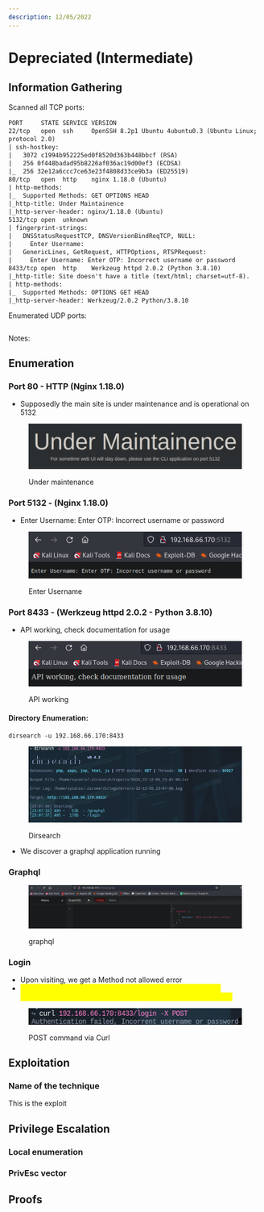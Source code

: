 ```yaml
---
description: 12/05/2022
---
```


# Depreciated (Intermediate)

## Information Gathering

Scanned all TCP ports:

```
PORT     STATE SERVICE VERSION
22/tcp   open  ssh     OpenSSH 8.2p1 Ubuntu 4ubuntu0.3 (Ubuntu Linux; protocol 2.0)
| ssh-hostkey: 
|   3072 c1994b952225ed0f8520d363b448bbcf (RSA)
|   256 0f448badad95b8226af036ac19d00ef3 (ECDSA)
|_  256 32e12a6ccc7ce63e23f4808d33ce9b3a (ED25519)
80/tcp   open  http    nginx 1.18.0 (Ubuntu)
| http-methods: 
|_  Supported Methods: GET OPTIONS HEAD
|_http-title: Under Maintainence
|_http-server-header: nginx/1.18.0 (Ubuntu)
5132/tcp open  unknown
| fingerprint-strings: 
|   DNSStatusRequestTCP, DNSVersionBindReqTCP, NULL: 
|     Enter Username:
|   GenericLines, GetRequest, HTTPOptions, RTSPRequest: 
|     Enter Username: Enter OTP: Incorrect username or password
8433/tcp open  http    Werkzeug httpd 2.0.2 (Python 3.8.10)
|_http-title: Site doesn't have a title (text/html; charset=utf-8).
| http-methods: 
|_  Supported Methods: OPTIONS GET HEAD
|_http-server-header: Werkzeug/2.0.2 Python/3.8.10
```

Enumerated UDP ports:

```
```

Notes:



## Enumeration

### Port 80 - HTTP (Nginx 1.18.0)

* Supposedly the main site is under maintenance and is operational on 5132

<figure><img src="../../../.gitbook/assets/image (7).png" alt=""><figcaption><p>Under maintenance</p></figcaption></figure>

### Port 5132 - (Nginx 1.18.0)

* Enter Username: Enter OTP: Incorrect username or password

<figure><img src="../../../.gitbook/assets/image (3) (2).png" alt=""><figcaption><p>Enter Username</p></figcaption></figure>

### Port 8433 - (Werkzeug httpd 2.0.2 - Python 3.8.10)

* API working, check documentation for usage

<figure><img src="../../../.gitbook/assets/image (3) (3).png" alt=""><figcaption><p>API working</p></figcaption></figure>

#### Directory Enumeration:

```
dirsearch -u 192.168.66.170:8433
```

<figure><img src="../../../.gitbook/assets/image (17).png" alt=""><figcaption><p>Dirsearch</p></figcaption></figure>

* We discover a graphql application running

### Graphql

<figure><img src="../../../.gitbook/assets/image (11) (4).png" alt=""><figcaption><p>graphql</p></figcaption></figure>

### Login

* Upon visiting, we get a Method not allowed error
* <mark style="color:yellow;">I then simply curl it with a POST request and we see that the authentication has failed due to a wrong username or password</mark>

<figure><img src="../../../.gitbook/assets/image (1) (11).png" alt=""><figcaption><p>POST command via Curl</p></figcaption></figure>

## Exploitation

### Name of the technique

This is the exploit

## Privilege Escalation

### Local enumeration

### PrivEsc vector

## Proofs
